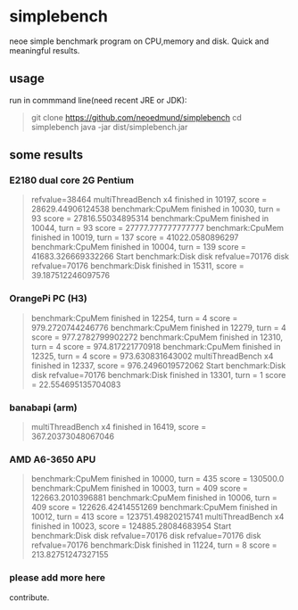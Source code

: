 # simplebench
neoe simple benchmark program on CPU,memory and disk. Quick and meaningful results.

## usage
run in commmand line(need recent JRE or JDK):
> git clone https://github.com/neoedmund/simplebench
> cd simplebench
> java -jar dist/simplebench.jar

## some results

### E2180 dual core 2G Pentium
> refvalue=38464
> multiThreadBench x4 finished in 10197, score = 28629.44906124538
> benchmark:CpuMem finished in 10030, turn = 93 score = 27816.55034895314
> benchmark:CpuMem finished in 10044, turn = 93 score = 27777.777777777777
> benchmark:CpuMem finished in 10019, turn = 137 score = 41022.0580896297
> benchmark:CpuMem finished in 10004, turn = 139 score = 41683.326669332266
> Start benchmark:Disk
> disk refvalue=70176
> disk refvalue=70176
> benchmark:Disk finished in 15311, score = 39.187512246097576




### OrangePi PC (H3)
> benchmark:CpuMem finished in 12254, turn = 4 score = 979.2720744246776
> benchmark:CpuMem finished in 12279, turn = 4 score = 977.2782799902272
> benchmark:CpuMem finished in 12310, turn = 4 score = 974.817221770918
> benchmark:CpuMem finished in 12325, turn = 4 score = 973.630831643002
> multiThreadBench x4 finished in 12337, score = 976.2496019572062
> Start benchmark:Disk
> disk refvalue=70176
> benchmark:Disk finished in 13301, turn = 1 score = 22.554695135704083


### banabapi (arm)
> multiThreadBench x4 finished in 16419, score = 367.20373048067046


### AMD A6-3650 APU 
> benchmark:CpuMem finished in 10000, turn = 435 score = 130500.0
> benchmark:CpuMem finished in 10003, turn = 409 score = 122663.2010396881
> benchmark:CpuMem finished in 10006, turn = 409 score = 122626.42414551269
> benchmark:CpuMem finished in 10012, turn = 413 score = 123751.49820215741
> multiThreadBench x4 finished in 10023, score = 124885.28084683954
> Start benchmark:Disk
> disk refvalue=70176
> disk refvalue=70176
> disk refvalue=70176
> benchmark:Disk finished in 11224, turn = 8 score = 213.82751247327155


### please add more here
contribute.
